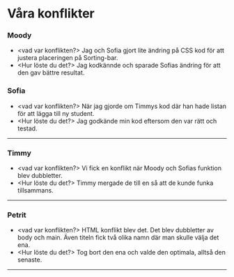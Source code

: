 # Våra konflikter

### Moody
- <vad var konflikten?>
Jag och Sofia gjort lite ändring på CSS kod för att justera placeringen på Sorting-bar.
- <Hur löste du det?>
Jag kodkännde och sparade Sofias ändring för att den gav bättre resultat.

### Sofia
- <vad var konflikten?>
När jag gjorde om Timmys kod där han hade listan för att lägga till ny student. 
- <Hur löste du det?>
Jag godkände min kod eftersom den var rätt och testad.

---

### Timmy
- <vad var konflikten?>
Vi fick en konflikt när Moody och Sofias funktion blev dubbletter.
- <Hur löste du det?>
Timmy mergade de till en så att de kunde funka tillsammans. 

---

### Petrit
- <vad var konflikten?>
HTML konflikt blev det. Det blev dubbletter av body och main. Även titeln fick två olika namn där man skulle välja det ena.
- <Hur löste du det?>
Tog bort den ena och valde den optimala, alltså den senaste. 
---
